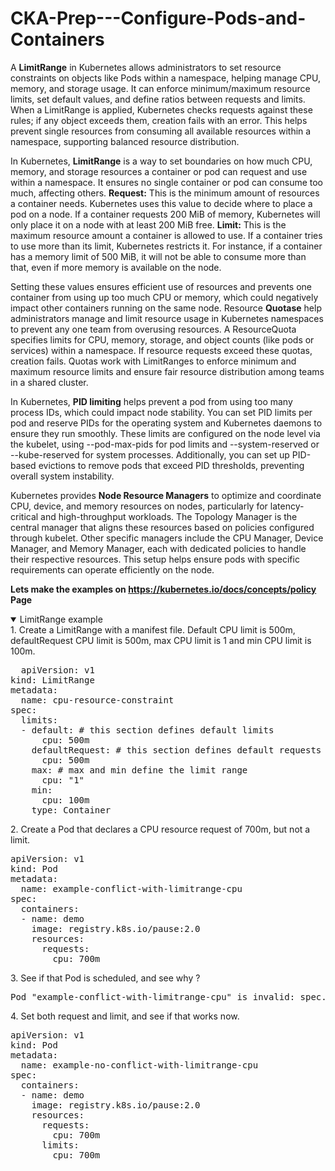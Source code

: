 # CKA-Prep---Configure-Pods-and-Containers

A <b>LimitRange</b> in Kubernetes allows administrators to set resource constraints on objects like Pods within a namespace, helping manage CPU, memory, and storage usage. It can enforce minimum/maximum resource limits, set default values, and define ratios between requests and limits. When a LimitRange is applied, Kubernetes checks requests against these rules; if any object exceeds them, creation fails with an error. This helps prevent single resources from consuming all available resources within a namespace, supporting balanced resource distribution.

In Kubernetes, <b>LimitRange</b> is a way to set boundaries on how much CPU, memory, and storage resources a container or pod can request and use within a namespace. It ensures no single container or pod can consume too much, affecting others.
 <b>Request:</b> This is the minimum amount of resources a container needs. Kubernetes uses this value to decide where to place a pod on a node. If a container requests 200 MiB of memory, Kubernetes will only place it on a node with at least 200 MiB free.
 <b>Limit:</b> This is the maximum resource amount a container is allowed to use. If a container tries to use more than its limit, Kubernetes restricts it. For instance, if a container has a memory limit of 500 MiB, it will not be able to consume more than that, even if more memory is available on the node.

Setting these values ensures efficient use of resources and prevents one container from using up too much CPU or memory, which could negatively impact other containers running on the same node.
Resource  <b>Quotase</b> help administrators manage and limit resource usage in Kubernetes namespaces to prevent any one team from overusing resources. A ResourceQuota specifies limits for CPU, memory, storage, and object counts (like pods or services) within a namespace. If resource requests exceed these quotas, creation fails. Quotas work with LimitRanges to enforce minimum and maximum resource limits and ensure fair resource distribution among teams in a shared cluster.

In Kubernetes, <b>PID limiting</b> helps prevent a pod from using too many process IDs, which could impact node stability. You can set PID limits per pod and reserve PIDs for the operating system and Kubernetes daemons to ensure they run smoothly. These limits are configured on the node level via the kubelet, using --pod-max-pids for pod limits and --system-reserved or --kube-reserved for system processes. Additionally, you can set up PID-based evictions to remove pods that exceed PID thresholds, preventing overall system instability.

Kubernetes provides <b>Node Resource Managers</b> to optimize and coordinate CPU, device, and memory resources on nodes, particularly for latency-critical and high-throughput workloads. The Topology Manager is the central manager that aligns these resources based on policies configured through kubelet. Other specific managers include the CPU Manager, Device Manager, and Memory Manager, each with dedicated policies to handle their respective resources. This setup helps ensure pods with specific requirements can operate efficiently on the node.

<b> Lets make the examples on https://kubernetes.io/docs/concepts/policy Page </b>

<details open>
<summary>LimitRange example </summary>
<summary>1. Create a LimitRange with a manifest file.  Default CPU limit is 500m, defaultRequest CPU limit is 500m, max CPU limit is 1 and min CPU limit is 100m.</summary>
<pre>
  apiVersion: v1
kind: LimitRange
metadata:
  name: cpu-resource-constraint
spec:
  limits:
  - default: # this section defines default limits
      cpu: 500m
    defaultRequest: # this section defines default requests
      cpu: 500m
    max: # max and min define the limit range
      cpu: "1"
    min:
      cpu: 100m
    type: Container
</pre>
<summary>2. Create a Pod that declares a CPU resource request of 700m, but not a limit.</summary>
<pre>apiVersion: v1
kind: Pod
metadata:
  name: example-conflict-with-limitrange-cpu
spec:
  containers:
  - name: demo
    image: registry.k8s.io/pause:2.0
    resources:
      requests:
        cpu: 700m
</pre>
<summary>3. See if that Pod is scheduled, and see why ?</summary>
<pre>Pod "example-conflict-with-limitrange-cpu" is invalid: spec.containers[0].resources.requests: Invalid value: "700m": must be less than or equal to cpu limit</pre>
<summary>4. Set both request and limit, and see if that works now.</summary>
<pre>apiVersion: v1
kind: Pod
metadata:
  name: example-no-conflict-with-limitrange-cpu
spec:
  containers:
  - name: demo
    image: registry.k8s.io/pause:2.0
    resources:
      requests:
        cpu: 700m
      limits:
        cpu: 700m
</pre>

</details>

